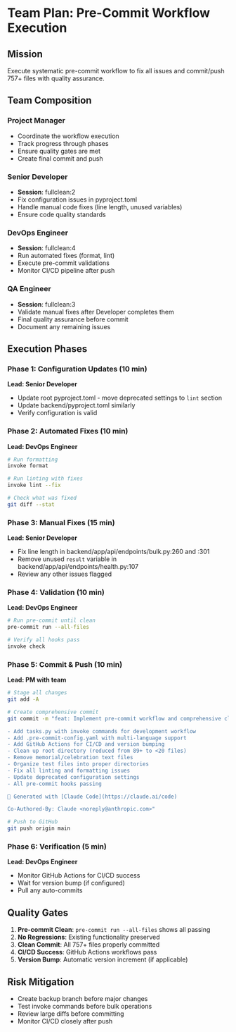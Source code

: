 # Team Plan: Pre-Commit Workflow Execution

## Mission
Execute systematic pre-commit workflow to fix all issues and commit/push 757+ files with quality assurance.

## Team Composition

### Project Manager
- Coordinate the workflow execution
- Track progress through phases
- Ensure quality gates are met
- Create final commit and push

### Senior Developer
- **Session**: fullclean:2
- Fix configuration issues in pyproject.toml
- Handle manual code fixes (line length, unused variables)
- Ensure code quality standards

### DevOps Engineer
- **Session**: fullclean:4
- Run automated fixes (format, lint)
- Execute pre-commit validations
- Monitor CI/CD pipeline after push

### QA Engineer
- **Session**: fullclean:3
- Validate manual fixes after Developer completes them
- Final quality assurance before commit
- Document any remaining issues

## Execution Phases

### Phase 1: Configuration Updates (10 min)
**Lead: Senior Developer**
- Update root pyproject.toml - move deprecated settings to `lint` section
- Update backend/pyproject.toml similarly
- Verify configuration is valid

### Phase 2: Automated Fixes (10 min)
**Lead: DevOps Engineer**
```bash
# Run formatting
invoke format

# Run linting with fixes
invoke lint --fix

# Check what was fixed
git diff --stat
```

### Phase 3: Manual Fixes (15 min)
**Lead: Senior Developer**
- Fix line length in backend/app/api/endpoints/bulk.py:260 and :301
- Remove unused `result` variable in backend/app/api/endpoints/health.py:107
- Review any other issues flagged

### Phase 4: Validation (10 min)
**Lead: DevOps Engineer**
```bash
# Run pre-commit until clean
pre-commit run --all-files

# Verify all hooks pass
invoke check
```

### Phase 5: Commit & Push (10 min)
**Lead: PM with team**
```bash
# Stage all changes
git add -A

# Create comprehensive commit
git commit -m "feat: Implement pre-commit workflow and comprehensive cleanup

- Add tasks.py with invoke commands for development workflow
- Add .pre-commit-config.yaml with multi-language support
- Add GitHub Actions for CI/CD and version bumping
- Clean up root directory (reduced from 89+ to <20 files)
- Remove memorial/celebration text files
- Organize test files into proper directories
- Fix all linting and formatting issues
- Update deprecated configuration settings
- All pre-commit hooks passing

🤖 Generated with [Claude Code](https://claude.ai/code)

Co-Authored-By: Claude <noreply@anthropic.com>"

# Push to GitHub
git push origin main
```

### Phase 6: Verification (5 min)
**Lead: DevOps Engineer**
- Monitor GitHub Actions for CI/CD success
- Wait for version bump (if configured)
- Pull any auto-commits

## Quality Gates

1. **Pre-commit Clean**: `pre-commit run --all-files` shows all passing
2. **No Regressions**: Existing functionality preserved
3. **Clean Commit**: All 757+ files properly committed
4. **CI/CD Success**: GitHub Actions workflows pass
5. **Version Bump**: Automatic version increment (if applicable)

## Risk Mitigation
- Create backup branch before major changes
- Test invoke commands before bulk operations
- Review large diffs before committing
- Monitor CI/CD closely after push
